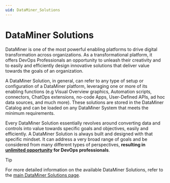 ```yaml
---
uid: DataMiner_Solutions
---
```


# DataMiner Solutions

DataMiner is one of the most powerful enabling platforms to drive digital transformation across organizations. As a transformational platform, it offers DevOps Professionals an opportunity to unleash their creativity and to easily and efficiently design innovative solutions that deliver value towards the goals of an organization.

A DataMiner Solution, in general, can refer to any type of setup or configuration of a DataMiner platform, leveraging one or more of its enabling functions (e.g Visual Overview graphics, Automation scripts, connectors, ChatOps extensions, no-code Apps, User-Defined APIs, ad hoc data sources, and much more). These solutions are stored in the DataMiner Catalog and can be loaded on any DataMiner System that meets the minimum requirements.

Every DataMiner Solution essentially revolves around converting data and controls into value towards specific goals and objectives, easily and efficiently. A DataMiner Solution is always built and designed with that specific mindset. It can address a very broad range of goals and be considered from many different types of perspectives, **resulting in [unlimited opportunity](xref:Unlimited_Opportunity) for DevOps professionals**.

> [!TIP]
> For more detailed information on the available DataMiner Solutions, refer to the [main DataMiner Solutions page](xref:Overview_DataMiner_Solutions).
